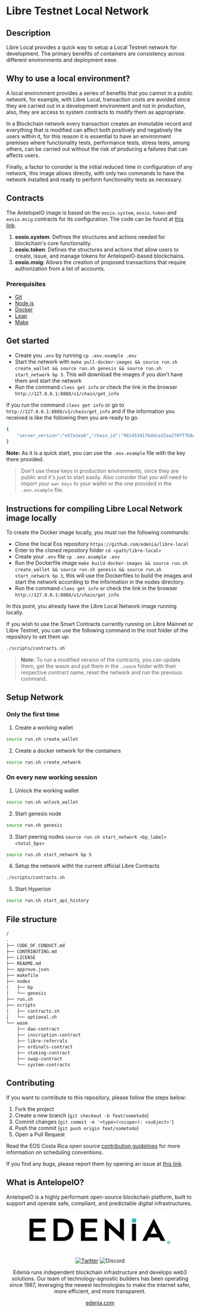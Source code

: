 # Libre Testnet Local Network

## Description

Libre Local provides a quick way to setup a Local Testnet network for development.
The primary benefits of containers are consistency across different environments and deployment ease.

## Why to use a local environment?

A local environment provides a series of benefits that you cannot in a public network, for example, with Libre Local, transaction costs are avoided since they are carried out in a development environment and not in production, also, they are access to system contracts to modify them as appropriate.

In a Blockchain network every transaction creates an immutable record and everything that is modified can affect both positively and negatively the users within it, for this reason it is essential to have an environment premises where functionality tests, performance tests, stress tests, among others, can be carried out without the risk of producing a failures that can affects users.

Finally, a factor to consider is the initial reduced time in configuration of any network, this image allows directly, with only two commands to have the network installed and ready to perform functionality tests as necessary.

## Contracts

The AntelopeIO image is based on the `eosio.system`, `eosio.token` and `eosio.msig` contracts for its configuration. The code can be found at [this link](https://github.com/AntelopeIO/reference-contracts/tree/main/contracts).

1. **eosio.system**: Defines the structures and actions needed for blockchain's core functionality.
2. **eosio.token**: Defines the structures and actions that allow users to create, issue, and manage tokens for AntelopeIO-based blockchains.
3. **eosio.msig**: Allows the creation of proposed transactions that require authorization from a list of accounts.

### Prerequisites

- [Git](https://git-scm.com/)
- [Node.js](https://nodejs.org/en/)
- [Docker](https://www.docker.com/)
- [Leap](https://github.com/AntelopeIO/leap/releases/tag/v4.0.4)
- [Make](https://www.gnu.org/software/make/)

## Get started

- Create you `.env` by running `cp .env.example .env`
- Start the network with `make pull-docker-images && source run.sh create_wallet && source run.sh genesis && source run.sh start_network bp 3`. This will download the images if you don't have them and start the network
- Run the command `cleos get info` or check the link in the browser `http://127.0.0.1:8888/v1/chain/get_info`

If you run the command `cleos get info` or go to `http://127.0.0.1:8888/v1/chain/get_info` and if the information you received is like the following then you are ready to go.

```sh
{
    "server_version":"e57a1eab","chain_id":"981453d176ddca32aa278ff7b8af9bf4632de00ab49db273db03115705d90c5a","head_block_num":66,"last_irreversible_block_num":65,"last_irreversible_block_id":"00000041fcc36403c71cebfc95810f610412b474f60735639fcaa2d241fe5ffa","head_block_id":"00000042a08478812c642d311f5ff22b9212559eeb9ee1042925742d8b46dd7f","head_block_time":"2021-07-08T05:48:45.500","head_block_producer":"eosio","virtual_block_cpu_limit":213407,"virtual_block_net_limit":1118998,"block_cpu_limit":199900,"block_net_limit":1048576,"server_version_string":"v2.0.12","fork_db_head_block_num":66,"fork_db_head_block_id":"00000042a08478812c642d311f5ff22b9212559eeb9ee1042925742d8b46dd7f","server_full_version_string":"v2.0.12-e57a1eab619edffc25afa7eceb05a01ab575c34a"
}
```

**Note:** As it is a quick start, you can use the `.env.example` file with the key there provided.

> Don't use these keys in production environments, since they are public and it's just to start easily. Also consider that you will need to import your `own keys` to your wallet or the one provided in the `.env.example` file.

## Instructions for compiling Libre Local Network image locally

To create the Docker image locally, you must run the following commands:

- Clone the local Eos repository `https://github.com/edenia/libre-local`
- Enter to the cloned repository folder `cd <path/libre-local>`
- Create your `.env` file `cp .env.example .env`
- Run the Dockerfile image `make build-docker-images && source run.sh create_wallet && source run.sh genesis && source run.sh start_network bp 3`, this will use the Dockerfiles to build the images and start the network according to the information in the nodes directory.
- Run the command `cleos get info` or check the link in the browser `http://127.0.0.1:8888/v1/chain/get_info`

In this point, you already have the Libre Local Network image running locally.

If you wish to use the Smart Contracts currently running on Libre Mainnet or Libre Testnet, you can use the following command in the root folder of the repository to set them up:

```sh
./scripts/contracts.sh
```

> **Note:** To run a modified version of the contracts, you can update them, get the wasm and put them in the `./wasm` folder with their respective contract name, reset the network and run the previous command.

## Setup Network

### Only the first time

1. Create a working wallet

```sh
source run.sh create_wallet
```

2. Create a docker network for the containers

```sh
source run.sh create_network
```

### On every new working session

1. Unlock the working wallet

```sh
source run.sh unlock_wallet
```

2. Start genesis node

```sh
source run.sh genesis
```

3. Start peering nodes `source run.sh start_network <bp_label> <total_bps>`

```sh
source run.sh start_network bp 5
```

4. Setup the network witht the current official Libre Contracts

```sh
./scripts/contracts.sh
```

5. Start Hyperion

```sh
source run.sh start_api_history
```

## File structure

```text title="./libre-local"
/
.
├── CODE_OF_CONDUCT.md
├── CONTRIBUTING.md
├── LICENSE
├── README.md
├── approve.json
├── makefile
├── nodes
│   ├── bp
│   └── genesis
├── run.sh
├── scripts
│   ├── contracts.sh
│   └── optional.sh
└── wasm
    ├── dao-contract
    ├── inscription-contract
    ├── libre-referrals
    ├── ordinals-contract
    ├── staking-contract
    ├── swap-contract
    └── system-contracts
```

## Contributing

If you want to contribute to this repository, please follow the steps below:

1. Fork the project
2. Create a new branch (`git checkout -b feat/sometodo`)
3. Commit changes (`git commit -m '<type>(<scope>): <subject>'`)
4. Push the commit (`git push origin feat/sometodo`)
5. Open a Pull Request

Read the EOS Costa Rica open source [contribution guidelines](https://guide.eoscostarica.io/docs/open-source-guidelines/) for more information on scheduling conventions.

If you find any bugs, please report them by opening an issue at [this link](https://github.com/edenia/libre-local/issues).

## What is AntelopeIO?

AntelopeIO is a highly performant open-source blockchain platform, built to support and operate safe, compliant, and predictable digital infrastructures.

<span align="center">

<a href="https://edenia.com"><img width="400" alt="image" src="https://raw.githubusercontent.com/edenia/.github/master/.github/workflows/images/edenia-logo.png"></img></a>

[![Twitter](https://img.shields.io/twitter/follow/EdeniaWeb3?style=for-the-badge)](https://twitter.com/EdeniaWeb3)
![Discord](https://img.shields.io/discord/946500573677625344?color=black&label=discord&logo=discord&logoColor=white&style=for-the-badge)

Edenia runs independent blockchain infrastructure and develops web3 solutions. Our team of technology-agnostic builders has been operating since 1987, leveraging the newest technologies to make the internet safer, more efficient, and more transparent.

[edenia.com](https://edenia.com)
</span>

